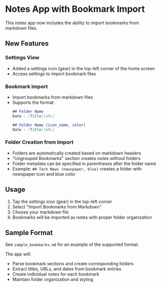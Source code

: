 # Notes App with Bookmark Import

This notes app now includes the ability to import bookmarks from markdown files.

## New Features

### Settings View
- Added a settings icon (gear) in the top-left corner of the home screen
- Access settings to import bookmark files

### Bookmark Import
- Import bookmarks from markdown files
- Supports the format:
  ```markdown
  ## Folder Name
  Date - [Title](URL)
  
  ## Folder Name (icon_name, color)
  Date - [Title](URL)
  ```

### Folder Creation from Import
- Folders are automatically created based on markdown headers
- "Ungrouped Bookmarks" section creates notes without folders
- Folder metadata can be specified in parentheses after the folder name
- Example: `## Tech News (newspaper, blue)` creates a folder with newspaper icon and blue color

## Usage

1. Tap the settings icon (gear) in the top-left corner
2. Select "Import Bookmarks from Markdown"
3. Choose your markdown file
4. Bookmarks will be imported as notes with proper folder organization

## Sample Format

See `sample_bookmarks.md` for an example of the supported format.

The app will:
- Parse bookmark sections and create corresponding folders
- Extract titles, URLs, and dates from bookmark entries  
- Create individual notes for each bookmark
- Maintain folder organization and styling